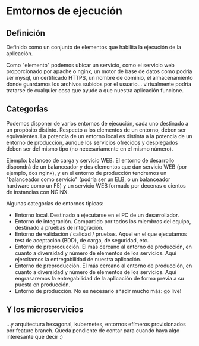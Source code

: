 # Emtornos de ejecución

## Definición

Definido como un conjunto de elementos que habilita la ejecución de la aplicación.

Como "elemento" podemos ubicar un servicio, como el servicio web proporcionado por apache o nginx, un motor de base de datos como podría ser mysql, un certificado HTTPS, un nombre de dominio, el almacenamiento donde guardamos los archivos subidos por el usuario... virtualmente podría tratarse de cualquier cosa que ayude a que nuestra aplicación funcione.

## Categorías

Podemos disponer de varios entornos de ejecución, cada uno destinado a un propósito distinto. Respecto a los elementos de un entorno, deben ser equivalentes. La potencia de un entorno local es distinta a la potencia de un entorno de producción, aunque los servicios ofrecidos y desplegados deben ser del mismo tipo (no necesariamente en el mismo número).

Ejemplo: balanceo de carga y servicio WEB. El entorno de desarrollo dispondrá de un balanceador y dos elementos que dan servicio WEB (por ejemplo, dos nginx), y en el entorno de producción tendremos un "balanceador como servicio" (podría ser un ELB, o un balanceador hardware como un F5) y un servicio WEB formado por decenas o cientos de instancias con NGINX.

Algunas categorías de entornos típicas:
 
- Entorno local. Destinado a ejecutarse en el PC de un desarrollador.
- Entorno de integración. Compartido por todos los miembros del equipo, destinado a pruebas de integración.
- Entorno de validación / calidad / pruebas. Aquel en el que ejecutamos test de aceptación (BDD), de carga, de seguridad, etc.
- Entorno de preprocucción. El más cercano al entorno de producción, en cuanto a diversidad y número de elementos de los servicios. Aquí ejercitamos la entregabilidad de nuestra aplicación.
- Entorno de preproducción. El más cercano al entorno de producción, en cuanto a diversidad y número de elementos de los servicios. Aquí engrasaremos la entregabilidad de la aplicación de forma previa a su puesta en producción.
- Entorno de producción. No es necesario añadir mucho más: go live!


## Y los microservicios

...y arquitectura hexagonal, kubernetes, entornos efímeros provisionados por feature branch. Queda pendiente de contar para cuando haya algo interesante que decir :)
